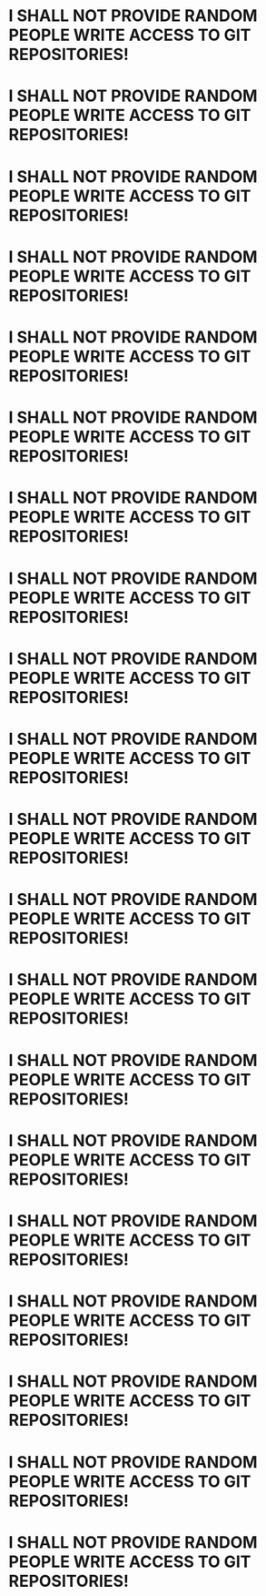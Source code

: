 # I SHALL NOT PROVIDE RANDOM PEOPLE WRITE ACCESS TO GIT REPOSITORIES!
# I SHALL NOT PROVIDE RANDOM PEOPLE WRITE ACCESS TO GIT REPOSITORIES!
# I SHALL NOT PROVIDE RANDOM PEOPLE WRITE ACCESS TO GIT REPOSITORIES!
# I SHALL NOT PROVIDE RANDOM PEOPLE WRITE ACCESS TO GIT REPOSITORIES!
# I SHALL NOT PROVIDE RANDOM PEOPLE WRITE ACCESS TO GIT REPOSITORIES!
# I SHALL NOT PROVIDE RANDOM PEOPLE WRITE ACCESS TO GIT REPOSITORIES!
# I SHALL NOT PROVIDE RANDOM PEOPLE WRITE ACCESS TO GIT REPOSITORIES!
# I SHALL NOT PROVIDE RANDOM PEOPLE WRITE ACCESS TO GIT REPOSITORIES!
# I SHALL NOT PROVIDE RANDOM PEOPLE WRITE ACCESS TO GIT REPOSITORIES!
# I SHALL NOT PROVIDE RANDOM PEOPLE WRITE ACCESS TO GIT REPOSITORIES!
# I SHALL NOT PROVIDE RANDOM PEOPLE WRITE ACCESS TO GIT REPOSITORIES!
# I SHALL NOT PROVIDE RANDOM PEOPLE WRITE ACCESS TO GIT REPOSITORIES!
# I SHALL NOT PROVIDE RANDOM PEOPLE WRITE ACCESS TO GIT REPOSITORIES!
# I SHALL NOT PROVIDE RANDOM PEOPLE WRITE ACCESS TO GIT REPOSITORIES!
# I SHALL NOT PROVIDE RANDOM PEOPLE WRITE ACCESS TO GIT REPOSITORIES!
# I SHALL NOT PROVIDE RANDOM PEOPLE WRITE ACCESS TO GIT REPOSITORIES!
# I SHALL NOT PROVIDE RANDOM PEOPLE WRITE ACCESS TO GIT REPOSITORIES!
# I SHALL NOT PROVIDE RANDOM PEOPLE WRITE ACCESS TO GIT REPOSITORIES!
# I SHALL NOT PROVIDE RANDOM PEOPLE WRITE ACCESS TO GIT REPOSITORIES!
# I SHALL NOT PROVIDE RANDOM PEOPLE WRITE ACCESS TO GIT REPOSITORIES!
